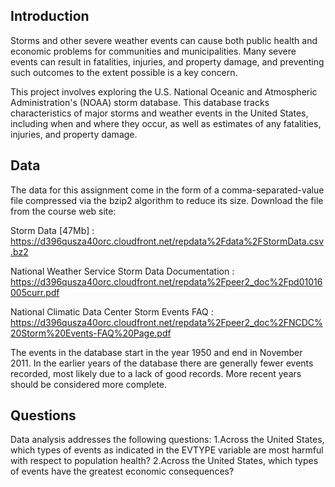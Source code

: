 ## Introduction
Storms and other severe weather events can cause both public health and economic problems for communities and municipalities. Many severe events can result in 
fatalities, injuries, and property damage, and preventing such outcomes to the extent possible is a key concern.

This project involves exploring the U.S. National Oceanic and Atmospheric Administration's (NOAA) storm database. This database tracks characteristics of major 
storms and weather events in the United States, including when and where they occur, as well as estimates of any fatalities, injuries, and property damage.

## Data
The data for this assignment come in the form of a comma-separated-value file compressed via the bzip2 algorithm to reduce its size. 
Download the file from the course web site:

Storm Data [47Mb] : https://d396qusza40orc.cloudfront.net/repdata%2Fdata%2FStormData.csv.bz2

National Weather Service Storm Data Documentation : https://d396qusza40orc.cloudfront.net/repdata%2Fpeer2_doc%2Fpd01016005curr.pdf

National Climatic Data Center Storm Events FAQ : https://d396qusza40orc.cloudfront.net/repdata%2Fpeer2_doc%2FNCDC%20Storm%20Events-FAQ%20Page.pdf

The events in the database start in the year 1950 and end in November 2011. In the earlier years of the database there are generally fewer events recorded, 
most likely due to a lack of good records. More recent years should be considered more complete.

## Questions
Data analysis addresses the following questions:
1.Across the United States, which types of events as indicated in the EVTYPE variable are most harmful with respect to population health?
2.Across the United States, which types of events have the greatest economic consequences?